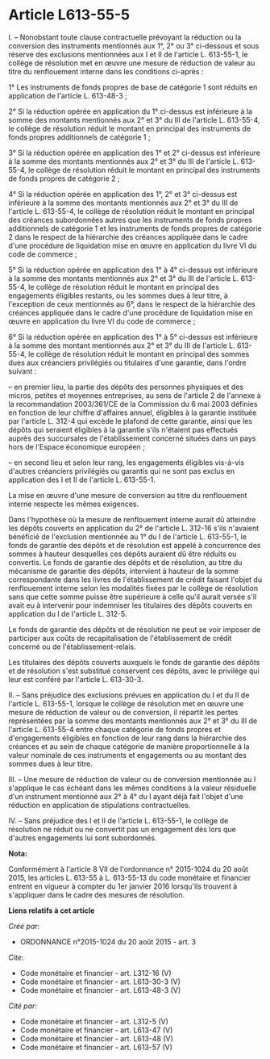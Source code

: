 # Article L613-55-5

I. – Nonobstant toute clause contractuelle prévoyant la réduction ou la conversion des instruments mentionnés aux 1°, 2° ou
3° ci-dessous et sous réserve des exclusions mentionnées aux I et II de l'article L. 613-55-1, le collège de résolution met
en œuvre une mesure de réduction de valeur au titre du renflouement interne dans les conditions ci-après :

1° Les instruments de fonds propres de base de catégorie 1 sont réduits en application de l'article L. 613-48-3 ;

2° Si la réduction opérée en application du 1° ci-dessus est inférieure à la somme des montants mentionnés aux 2° et 3° du
III de l'article L. 613-55-4, le collège de résolution réduit le montant en principal des instruments de fonds propres
additionnels de catégorie 1 ;

3° Si la réduction opérée en application des 1° et 2° ci-dessus est inférieure à la somme des montants mentionnés aux 2° et
3° du III de l'article L. 613-55-4, le collège de résolution réduit le montant en principal des instruments de fonds propres
de catégorie 2 ;

4° Si la réduction opérée en application des 1°, 2° et 3° ci-dessus est inférieure à la somme des montants mentionnés aux 2°
et 3° du III de l'article L. 613-55-4, le collège de résolution réduit le montant en principal des créances subordonnées
autres que les instruments de fonds propres additionnels de catégorie 1 et les instruments de fonds propres de catégorie 2
dans le respect de la hiérarchie des créances appliquée dans le cadre d'une procédure de liquidation mise en œuvre en
application du livre VI du code de commerce ;

5° Si la réduction opérée en application des 1° à 4° ci-dessus est inférieure à la somme des montants mentionnés aux 2° et 3°
du III de l'article L. 613-55-4, le collège de résolution réduit le montant en principal des engagements éligibles restants,
ou les sommes dues à leur titre, à l'exception de ceux mentionnés au 6°, dans le respect de la hiérarchie des créances
appliquée dans le cadre d'une procédure de liquidation mise en œuvre en application du livre VI du code de commerce ;

6° Si la réduction opérée en application des 1° à 5° ci-dessus est inférieure à la somme des montant mentionnés aux 2° et 3°
du III de l'article L. 613-55-4, le collège de résolution réduit le montant en principal des sommes dues aux créanciers
privilégiés ou titulaires d'une garantie, dans l'ordre suivant :

– en premier lieu, la partie des dépôts des personnes physiques et des micros, petites et moyennes entreprises, au sens de
l'article 2 de l'annexe à la recommandation 2003/361/CE de la Commission du 6 mai 2003 définies en fonction de leur chiffre
d'affaires annuel, éligibles à la garantie instituée par l'article L. 312-4 qui excède le plafond de cette garantie, ainsi
que les dépôts qui seraient éligibles à la garantie s'ils n'étaient pas effectués auprès des succursales de l'établissement
concerné situées dans un pays hors de l'Espace économique européen ;

– en second lieu et selon leur rang, les engagements éligibles vis-à-vis d'autres créanciers privilégiés ou garantis qui ne
sont pas exclus en application des I et II de l'article L. 613-55-1.

La mise en œuvre d'une mesure de conversion au titre du renflouement interne respecte les mêmes exigences.

Dans l'hypothèse où la mesure de renflouement interne aurait dû atteindre les dépôts couverts en application du 2° de
l'article L. 312-16 s'ils n'avaient bénéficié de l'exclusion mentionnée au 1° du I de l'article L. 613-55-1, le fonds de
garantie des dépôts et de résolution est appelé à concurrence des sommes à hauteur desquelles ces dépôts auraient dû être
réduits ou convertis. Le fonds de garantie des dépôts et de résolution, au titre du mécanisme de garantie des dépôts,
intervient à hauteur de la somme correspondante dans les livres de l'établissement de crédit faisant l'objet du renflouement
interne selon les modalités fixées par le collège de résolution sans que cette somme puisse être supérieure à celle qu'il
aurait versée s'il avait eu à intervenir pour indemniser les titulaires des dépôts couverts en application du I de l'article
L. 312-5.

Le fonds de garantie des dépôts et de résolution ne peut se voir imposer de participer aux coûts de recapitalisation de
l'établissement de crédit concerné ou de l'établissement-relais.

Les titulaires des dépôts couverts auxquels le fonds de garantie des dépôts et de résolution s'est substitué conservent ces
dépôts, avec le privilège qui leur est conféré par l'article L. 613-30-3.

II. – Sans préjudice des exclusions prévues en application du I et du II de l'article L. 613-55-1, lorsque le collège de
résolution met en œuvre une mesure de réduction de valeur ou de conversion, il répartit les pertes représentées par la somme
des montants mentionnés aux 2° et 3° du III de l'article L. 613-55-4 entre chaque catégorie de fonds propres et d'engagements
éligibles en fonction de leur rang dans la hiérarchie des créances et au sein de chaque catégorie de manière proportionnelle
à la valeur nominale de ces instruments et engagements ou au montant des sommes dues à leur titre.

III. – Une mesure de réduction de valeur ou de conversion mentionnée au I s'applique le cas échéant dans les mêmes conditions
à la valeur résiduelle d'un instrument mentionné aux 2° à 4° du I ayant déjà fait l'objet d'une réduction en application de
stipulations contractuelles.

IV. – Sans préjudice des I et II de l'article L. 613-55-1, le collège de résolution ne réduit ou ne convertit pas un
engagement dès lors que d'autres engagements lui sont subordonnés.

**Nota:**

Conformément à l'article 8 VII de l'ordonnance n° 2015-1024 du 20 août 2015, les articles L. 613-55 à L. 613-55-13 du code
monétaire et financier entrent en vigueur à compter du 1er janvier 2016 lorsqu'ils trouvent à s'appliquer dans le cadre des
mesures de résolution.

**Liens relatifs à cet article**

_Créé par_:

  - ORDONNANCE n°2015-1024 du 20 août 2015 - art. 3

_Cite_:

  - Code monétaire et financier - art. L312-16 (V)
  - Code monétaire et financier - art. L613-30-3 (V)
  - Code monétaire et financier - art. L613-48-3 (V)

_Cité par_:

  - Code monétaire et financier - art. L312-5 (V)
  - Code monétaire et financier - art. L613-47 (V)
  - Code monétaire et financier - art. L613-48 (V)
  - Code monétaire et financier - art. L613-57 (V)
